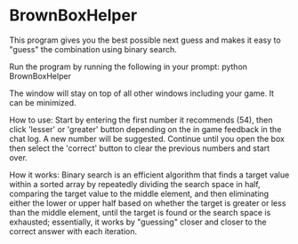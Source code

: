 # BrownBoxHelper
This program gives you the best possible next guess and makes it easy to "guess" the combination using binary search.

Run the program by running the following in your prompt:
python BrownBoxHelper

The window will stay on top of all other windows including your game. It can be minimized. 

How to use:
Start by entering the first number it recommends (54), then click 'lesser' or 'greater' button depending on the in game feedback in the chat log.
A new number will be suggested. Continue until you open the box then select the 'correct' button to clear the previous numbers and start over.

How it works:
Binary search is an efficient algorithm that finds a target value within a sorted array by repeatedly dividing the search space in half, comparing the target value to the middle element, and then eliminating either the lower or upper half based on whether the target is greater or less than the middle element, until the target is found or the search space is exhausted; essentially, it works by "guessing" closer and closer to the correct answer with each iteration.
